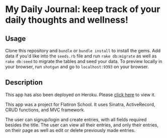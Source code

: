 # My Daily Journal: keep track of your daily thoughts and wellness!

## Usage
Clone this repository and `bundle` or `bundle install` to install the gems. Add data if you'd like into the `seeds.rb` file and run `rake db:migrate` as well as `rake db:seed` to migrate the tables and seed your data.
To preview locally in your browser, run `shotgun` and go to `localhost:9393` on your browser.

## Description
This app has also been deployed on Heroku. Please [click here](https://mydailyjournal-byjenny.herokuapp.com/) to view it.

This app was a project for Flatiron School. It uses Sinatra, ActiveRecord, CRUD functions, and MVC framework.

The user can signup/login and create entries, with all fields required besides the title. The user can view all their entries, and only their entries, on their page as well as edit or delete previously made entries.